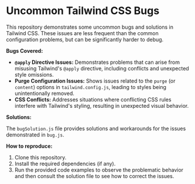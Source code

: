 # Uncommon Tailwind CSS Bugs

This repository demonstrates some uncommon bugs and solutions in Tailwind CSS.  These issues are less frequent than the common configuration problems, but can be significantly harder to debug.

**Bugs Covered:**

*   **`@apply` Directive Issues:** Demonstrates problems that can arise from misusing Tailwind's `@apply` directive, including conflicts and unexpected style omissions.
*   **Purge Configuration Issues:** Shows issues related to the `purge` (or `content`) options in `tailwind.config.js`, leading to styles being unintentionally removed.
*   **CSS Conflicts:** Addresses situations where conflicting CSS rules interfere with Tailwind's styling, resulting in unexpected visual behavior.

**Solutions:**

The `bugSolution.js` file provides solutions and workarounds for the issues demonstrated in `bug.js`.

**How to reproduce:**

1.  Clone this repository.
2.  Install the required dependencies (if any).
3.  Run the provided code examples to observe the problematic behavior and then consult the solution file to see how to correct the issues.